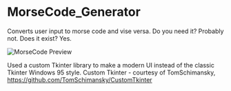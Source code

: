 # MorseCode_Generator
Converts user input to morse code and vise versa. Do you need it? Probably not. Does it exist? Yes.

![MorseCode Preview](https://user-images.githubusercontent.com/111984273/226434107-112aa4ee-4c41-442b-ab3d-9a816cdb7c34.jpg)

Used a custom Tkinter library to make a modern UI instead of the classic Tkinter Windows 95 style.
Custom Tkinter - courtesy of TomSchimansky, https://github.com/TomSchimansky/CustomTkinter
